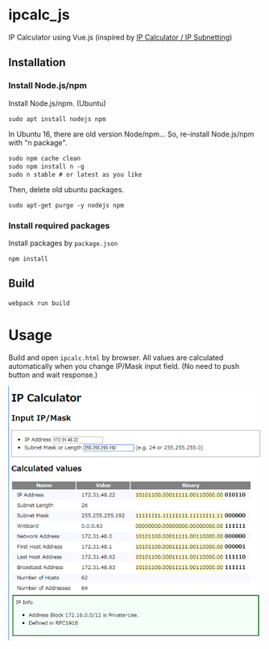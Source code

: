 # ipcalc_js
IP Calculator using Vue.js
(inspired by [IP Calculator / IP Subnetting](http://jodies.de/ipcalc))

## Installation
### Install Node.js/npm
Install Node.js/npm. (Ubuntu)
```
sudo apt install nodejs npm
```

In Ubuntu 16, there are old version Node/npm... So, re-install Node.js/npm with "n package".
```
sudo npm cache clean
sudo npm install n -g
sudo n stable # or latest as you like
```

Then, delete old ubuntu packages.
```
sudo apt-get purge -y nodejs npm
```

### Install required packages
Install packages by `package.json`
```
npm install
```

## Build
```
webpack run build
```

# Usage
Build and open `ipcalc.html` by browser.
All values are calculated automatically when you change IP/Mask input field.
(No need to push button and wait response.)

![Sample](./figs/ipcalc.png)
